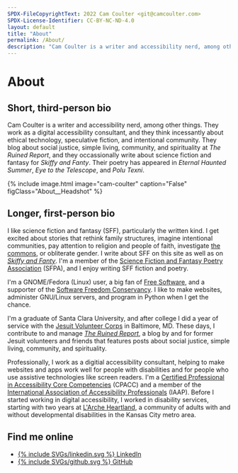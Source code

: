 ```yaml
---
SPDX-FileCopyrightText: 2022 Cam Coulter <git@camcoulter.com>
SPDX-License-Identifier: CC-BY-NC-ND-4.0
layout: default
title: "About"
permalink: /About/
description: "Cam Coulter is a writer and accessibility nerd, among other things. They work as a digital accessibility consultant, and they think incessantly about ethical technology, speculative fiction, and intentional community."
---
```


# About

## Short, third-person bio

Cam Coulter is a writer and accessibility nerd, among other things. They work as a digital accessibility consultant, and they think incessantly about ethical technology, speculative fiction, and intentional community. They blog about social justice, simple living, community, and spirituality at <cite>The Ruined Report</cite>, and they occassionally write about science fiction and fantasy for <cite>Skiffy and Fanty</cite>. Their poetry has appeared in <cite>Eternal Haunted Summer</cite>, <cite>Eye to the Telescope</cite>, and <cite>Polu Texni</cite>.

{% include image.html image="cam-coulter" caption="False" figClass="About__Headshot" %}

## Longer, first-person bio

I like science fiction and fantasy (SFF), particularly the written kind. I get excited about stories that rethink family structures, imagine intentional communities, pay attention to religion and people of faith, investigate <a href="http://www.bollier.org/new-to-the-commons">the commons</a>, or obliterate gender. I write about SFF on this site as well as on <a href="https://skiffyandfanty.com/author/cameronncoulter/"><cite>Skiffy and Fanty</cite></a>. I'm a member of the <a href="http://sfpoetry.com/">Science Fiction and Fantasy Poetry Association</a> (SFPA), and I enjoy writing SFF fiction and poetry.

I'm a GNOME/Fedora (Linux) user, a big fan of <a href="https://www.fsf.org/about/what-is-free-software">Free Software</a>, and a supporter of the <a href="https://sfconservancy.org/">Software Freedom Conservancy</a>. I like to make websites, administer GNU/Linux servers, and program in Python when I get the chance.

I'm a graduate of Santa Clara University, and after college I did a year of service with the <a href="http://www.jesuitvolunteers.org/">Jesuit Volunteer Corps</a> in Baltimore, MD. These days, I contribute to and manage <a href="https://theruinedreport.com/"><cite>The Ruined Report</cite></a>, a blog by and for former Jesuit volunteers and friends that features posts about social justice, simple living, community, and spirituality.

Professionally, I work as a digitial accessibility consultant, helping to make websites and apps work well for people with disabilities and for people who use assistive technologies like screen readers. I'm a <a href="https://www.accessibilityassociation.org/s/certified-professional">Certified Professional in Accessibility Core Competencies</a> (CPACC) and a member of the <a href="https://www.accessibilityassociation.org/">International Association of Accessibility Professionals</a> (IAAP). Before I started working in digital accessibility, I worked in disability services, starting with two years at <a href="https://www.larcheks.org/">L'Arche Heartland</a>, a community of adults with and without developmental disabilities in the Kansas City metro area.


## Find me online

<ul class="link-turncoat--list">
	<li><a href="https://www.linkedin.com/in/camcoulter" class="link-turncoat">{% include SVGs/linkedin.svg %} LinkedIn</a></li>
	<li><a href="https://github.com/cncoulter" class="link-turncoat">{% include SVGs/github.svg %} GitHub</a></li>
</ul>
